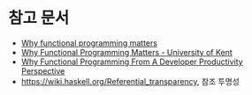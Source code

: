 # 참고 문서
* [Why functional programming matters](https://hackernoon.com/why-functional-programming-matters-c647f56a7691)
* [Why Functional Programming Matters - University of Kent](https://www.cs.kent.ac.uk/people/staff/dat/miranda/whyfp90.pdf)
* [Why Functional Programming From A Developer Productivity Perspective](https://medium.com/@xiaoyunyang/why-functional-programming-from-a-developer-productivity-perspective-69c4b8100776)
* https://wiki.haskell.org/Referential_transparency, 참조 투명성
